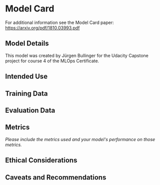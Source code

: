 # Model Card

For additional information see the Model Card paper: https://arxiv.org/pdf/1810.03993.pdf

## Model Details
This model was created by Jürgen Bullinger for the Udacity Capstone project for course 4 of the MLOps Certificate.

## Intended Use

## Training Data

## Evaluation Data

## Metrics
_Please include the metrics used and your model's performance on those metrics._

## Ethical Considerations

## Caveats and Recommendations


